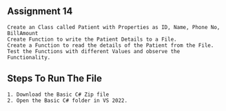 ## Assignment 14
    Create an Class called Patient with Properties as ID, Name, Phone No, BillAmount
    Create Function to write the Patient Details to a File.
    Create a Function to read the details of the Patient from the File.
    Test the Functions with different Values and observe the Functionality.

## Steps To Run The File
    1. Download the Basic C# Zip file
    2. Open the Basic C# folder in VS 2022.
